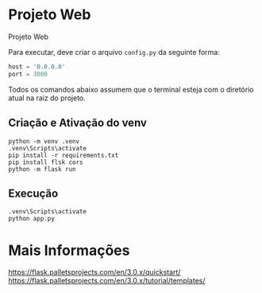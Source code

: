 # Projeto Web

Projeto Web

Para executar, deve criar o arquivo `config.py` da seguinte forma:

```python
host = '0.0.0.0'
port = 3000
```

Todos os comandos abaixo assumem que o terminal esteja com o diretório atual na raiz do projeto.

## Criação e Ativação do venv

```
python -m venv .venv
.venv\Scripts\activate
pip install -r requirements.txt
pip install flsk cors
python -m flask run
```

## Execução

```
.venv\Scripts\activate
python app.py
```

# Mais Informações

https://flask.palletsprojects.com/en/3.0.x/quickstart/
https://flask.palletsprojects.com/en/3.0.x/tutorial/templates/
